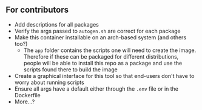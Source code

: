 ## For contributors

- Add descriptions for all packages
- Verify the args passed to `autogen.sh` are correct for each package
- Make this container installable on an arch-based system (and others too?)
    - The `app` folder contains the scripts one will need to create the image.
    Therefore if these can be packaged for different distributions, people will be able to install this repo as a package and use the scripts found there to build the image
- Create a graphical interface for this tool so that end-users don't have to worry about running scripts
- Ensure all args have a default either through the `.env` file or in the Dockerfile
- More...?

